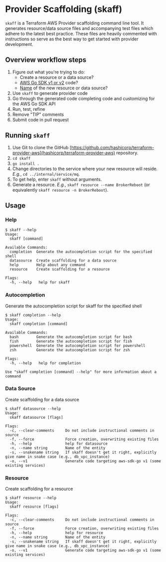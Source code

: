 # Provider Scaffolding (skaff)

`skaff` is a Terraform AWS Provider scaffolding command line tool. It generates resource/data source files and accompanying test files which adhere to the latest best practice. These files are heavily commented with instructions so serve as the best way to get started with provider development.

## Overview workflow steps

1. Figure out what you're trying to do:
    * Create a resource or a data source?
    * [AWS Go SDK v1 or v2](aws-go-sdk-versions) code?
    * [Name](naming.md) of the new resource or data source?
2. Use `skaff` to generate provider code
3. Go through the generated code completing code and customizing for the AWS Go SDK API
4. Run, test, refine
5. Remove "TIP" comments
6. Submit code in pull request

## Running `skaff`

1. Use Git to clone the GitHub [https://github.com/hashicorp/terraform-provider-aws](hashicorp/terraform-provider-aws) repository.
2. `cd skaff`
3. `go install .`
4. Change directories to the service where your new resource will reside. _E.g._, `cd ../internal/service/mq`.
5. To get help, enter `skaff` without arguments.
6. Generate a resource. _E.g._, `skaff resource --name BrokerReboot` (or equivalently `skaff resource -n BrokerReboot`).

## Usage 

### Help
```
$ skaff --help
Usage:
  skaff [command]

Available Commands:
  completion  Generate the autocompletion script for the specified shell
  datasource  Create scaffolding for a data source
  help        Help about any command
  resource    Create scaffolding for a resource

Flags:
  -h, --help   help for skaff
```

### Autocompletion
Generate the autocompletion script for skaff for the specified shell
```
$ skaff completion --help
Usage:
  skaff completion [command]

Available Commands:
  bash        Generate the autocompletion script for bash
  fish        Generate the autocompletion script for fish
  powershell  Generate the autocompletion script for powershell
  zsh         Generate the autocompletion script for zsh

Flags:
  -h, --help   help for completion

Use "skaff completion [command] --help" for more information about a command
```

### Data Source 
Create scaffolding for a data source
```
$ skaff datasource --help
Usage:
  skaff datasource [flags]

Flags:
  -c, --clear-comments     Do not include instructional comments in source
  -f, --force              Force creation, overwriting existing files
  -h, --help               help for datasource
  -n, --name string        Name of the entity
  -s, --snakename string   If skaff doesn't get it right, explicitly give name in snake case (e.g., db_vpc_instance)
  -o, --v1                 Generate code targeting aws-sdk-go v1 (some existing services) 
```

### Resource
Create scaffolding for a resource
```
$ skaff resource --help
Usage:
  skaff resource [flags]

Flags:
  -c, --clear-comments     Do not include instructional comments in source
  -f, --force              Force creation, overwriting existing files
  -h, --help               help for resource
  -n, --name string        Name of the entity
  -s, --snakename string   If skaff doesn't get it right, explicitly give name in snake case (e.g., db_vpc_instance)
  -o, --v1                 Generate code targeting aws-sdk-go v1 (some existing services) 
```